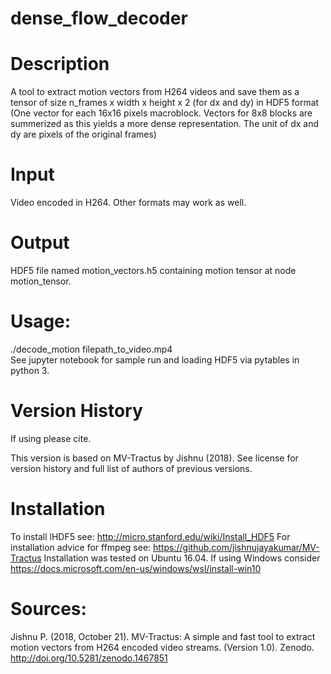 # dense_flow_decoder

# Description

A tool to extract motion vectors from H264 videos and save them as a tensor of size n_frames x width x height x 2 (for dx and dy) in HDF5 format (One vector for each 16x16 pixels macroblock. Vectors for 8x8 blocks are summerized as this yields a more dense representation. The unit of dx and dy are pixels of the original frames)              

# Input 

Video encoded in H264. Other formats may work as well.                

# Output 

HDF5 file named motion_vectors.h5 containing motion tensor at node motion_tensor.                                                        

# Usage: 

./decode_motion filepath_to_video.mp4    
See jupyter notebook for sample run and loading HDF5 via pytables in python 3.

# Version History

If using please cite.

This version is based on MV-Tractus by Jishnu (2018). See license for version history and full list of authors of previous versions.

# Installation

To install lHDF5 see: http://micro.stanford.edu/wiki/Install_HDF5
For installation advice for ffmpeg see:  https://github.com/jishnujayakumar/MV-Tractus
Installation was tested on Ubuntu 16.04. If using Windows consider https://docs.microsoft.com/en-us/windows/wsl/install-win10

# Sources:
Jishnu P. (2018, October 21). MV-Tractus:  A simple and fast tool to extract motion vectors from H264 encoded video streams. (Version 1.0). Zenodo. http://doi.org/10.5281/zenodo.1467851
